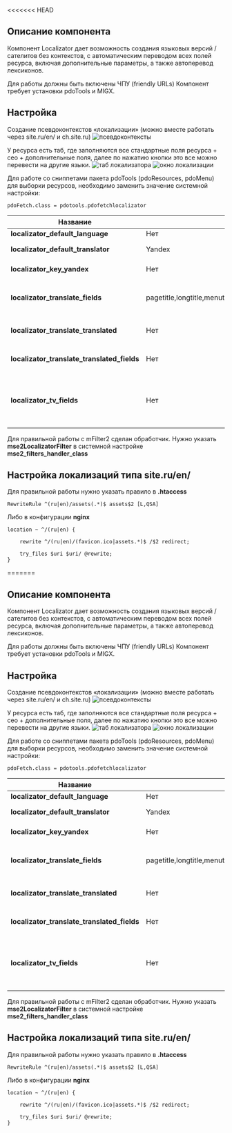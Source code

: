<<<<<<< HEAD
## Описание компонента

Компонент Localizator дает возможность создания языковых версий / сателитов без контекстов, с автоматическим 
переводом всех полей ресурса, включая дополнительные параметры, а также автоперевод лексиконов.

Для работы должны быть включены ЧПУ (friendly URLs)
Компонент требует установки pdoTools и MIGX.

## Настройка

Создание псевдоконтекстов «локализации» (можно вместе работать через site.ru/en/ и ch.site.ru)
![псевдоконтексты](https://file.modx.pro/files/a/2/d/a2d8c479da8603723ac5b480e0e2408d.png)

У ресурса есть таб, где заполняются все стандартные поля ресурса + сео + дополнительные поля, далее по нажатию кнопки это все можно перевести на другие языки.
![таб локализатора](https://file.modx.pro/files/1/5/2/152cc01c77ac4a8a5c923cb7204f678f.png)
![окно локализации](https://file.modx.pro/files/3/b/3/3b382b1f2be63655d70f844555369527.png)



Для работе со сниппетами пакета pdoTools (pdoResources, pdoMenu) для выборки ресурсов, необходимо
заменить значение системной настройки:

```
pdoFetch.class = pdotools.pdofetchlocalizator
```

Название					| По умолчанию									| Описание
----------------------------|-----------------------------------------------|------------------------------------------------------------------------------------------
**localizator_default_language**				| Нет								| Ключ локализации по умолчанию
**localizator_default_translator**					| 	Yandex											| Переводчик для автоматического перевода
**localizator_key_yandex**					| 	Нет											| API ключ для Яндекс переводчика, https://translate.yandex.ru/developers/keys
**localizator_translate_fields**					| 	pagetitle,longtitle,menutitle,seotitle,keywords,introtext,description,content											| Список полей для перевода, которые будут переведены при использовании автоматического перевода, в том числе и доп.поля
**localizator_translate_translated**					| 	Нет											| При использовании автоматического перевода переведет ПУСТЫЕ поля у существующих локализаций
**localizator_translate_translated_fields**					| 	Нет											| При использовании автоматического перевода перезапишет все поля локализациии
**localizator_tv_fields**					| 	Нет											| Указанные дополнительные поля будут доступны для редактирования в локализации. Оставьте настройку пустой, если нужны все доп.поля. Укажите поля со знаком минус в начале чтобы исключить доп.поля ('-image')


Для правильной работы с mFilter2 сделан обработчик. Нужно указать **mse2LocalizatorFilter** в системной настройке **mse2_filters_handler_class**

## Настройка локализаций типа site.ru/en/
Для правильной работы нужно указать правило в **.htaccess**
```
RewriteRule ^(ru|en)/assets(.*)$ assets$2 [L,QSA]
```
Либо в конфигурации **nginx**
```
location ~ ^/(ru|en) {

    rewrite ^/(ru|en)/(favicon.ico|assets.*)$ /$2 redirect;

    try_files $uri $uri/ @rewrite;
}
```
=======
## Описание компонента

Компонент Localizator дает возможность создания языковых версий / сателитов без контекстов, с автоматическим 
переводом всех полей ресурса, включая дополнительные параметры, а также автоперевод лексиконов.

Для работы должны быть включены ЧПУ (friendly URLs)
Компонент требует установки pdoTools и MIGX.

## Настройка

Создание псевдоконтекстов «локализации» (можно вместе работать через site.ru/en/ и ch.site.ru)
![псевдоконтексты](https://file.modx.pro/files/a/2/d/a2d8c479da8603723ac5b480e0e2408d.png)

У ресурса есть таб, где заполняются все стандартные поля ресурса + сео + дополнительные поля, далее по нажатию кнопки это все можно перевести на другие языки.
![таб локализатора](https://file.modx.pro/files/1/5/2/152cc01c77ac4a8a5c923cb7204f678f.png)
![окно локализации](https://file.modx.pro/files/3/b/3/3b382b1f2be63655d70f844555369527.png)



Для работе со сниппетами пакета pdoTools (pdoResources, pdoMenu) для выборки ресурсов, необходимо
заменить значение системной настройки:

```
pdoFetch.class = pdotools.pdofetchlocalizator
```

Название					| По умолчанию									| Описание
----------------------------|-----------------------------------------------|------------------------------------------------------------------------------------------
**localizator_default_language**				| Нет								| Ключ локализации по умолчанию
**localizator_default_translator**					| 	Yandex											| Переводчик для автоматического перевода
**localizator_key_yandex**					| 	Нет											| API ключ для Яндекс переводчика, https://translate.yandex.ru/developers/keys
**localizator_translate_fields**					| 	pagetitle,longtitle,menutitle,seotitle,keywords,introtext,description,content											| Список полей для перевода, которые будут переведены при использовании автоматического перевода, в том числе и доп.поля
**localizator_translate_translated**					| 	Нет											| При использовании автоматического перевода переведет ПУСТЫЕ поля у существующих локализаций
**localizator_translate_translated_fields**					| 	Нет											| При использовании автоматического перевода перезапишет все поля локализациии
**localizator_tv_fields**					| 	Нет											| Указанные дополнительные поля будут доступны для редактирования в локализации. Оставьте настройку пустой, если нужны все доп.поля. Укажите поля со знаком минус в начале чтобы исключить доп.поля ('-image')


Для правильной работы с mFilter2 сделан обработчик. Нужно указать **mse2LocalizatorFilter** в системной настройке **mse2_filters_handler_class**

## Настройка локализаций типа site.ru/en/
Для правильной работы нужно указать правило в **.htaccess**
```
RewriteRule ^(ru|en)/assets(.*)$ assets$2 [L,QSA]
```
Либо в конфигурации **nginx**
```
location ~ ^/(ru|en) {

    rewrite ^/(ru|en)/(favicon.ico|assets.*)$ /$2 redirect;

    try_files $uri $uri/ @rewrite;
}
```